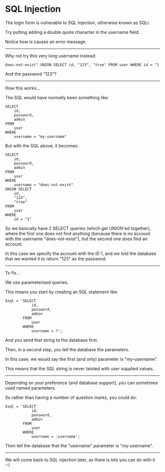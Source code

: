 
# SQL Injection

The login form is vulnerable to SQL Injection, otherwise known as SQLi.

Try putting adding a double quote character in the username field.

Notice how is causes an error message.

---

Why not try this very long username instead:

	does-not-exist" UNION SELECT id, "123", "true" FROM user WHERE id = "1

And the password "123"?

---

How this works...

The SQL would have normally been something like:

	SELECT
		id,
		password,
		admin
	FROM
		user
	WHERE
		username = "my-username"

But with the SQL above, it becomes:

	SELECT
		id,
		password,
		admin
	FROM
		user
	WHERE
		username = "does-not-exist"
	UNION SELECT
		id,
		"123",
		"true"
	FROM
		user
	WHERE
		id = "1"

So we basically have 2 SELECT queries (which get UNION'ed together), where the first one does not find anything (because there is no account with the username "does-not-exist"), but the second one does find an account.

In this case we specify the account with the ID 1, and we told the database that we wanted it to return "123" as the password.

---

To fix...

We use parameterised queries.

This means you start by creating an SQL statement like:

	$sql = 'SELECT
				id,
				password,
				admin
			FROM
				user
			WHERE
				username = ?';

And you send that string to the database first.

Then, in a second step, you tell the database the parameters.

In this case, we would say the first (and only) parameter is "my-username".

This means that the SQL string is never tainted with user supplied values.

---

Depending on your preference (and database support), you can sometimes used named parameters.

So rather than having a number of question marks, you could do:

	$sql = 'SELECT
				id,
				password,
				admin
			FROM
				user
			WHERE
				username = :username';

Then tell the database that the "username" parameter is "my-username".

---

We will come back to SQL injection later, as there is lots you can do with it :-)
